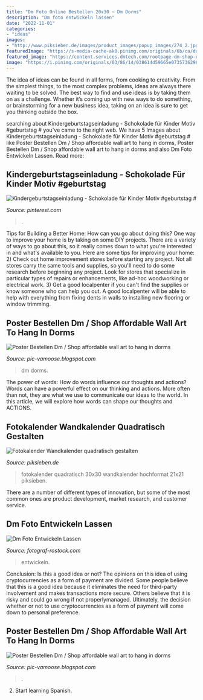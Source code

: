 ```yaml
---
title: "Dm Foto Online Bestellen 20x30 ~ Dm Dorms"
description: "Dm foto entwickeln lassen"
date: "2022-11-01"
categories:
- "ideas"
images:
- "http://www.piksieben.de/images/product_images/popup_images/274_2.jpg"
featuredImage: "https://s-media-cache-ak0.pinimg.com/originals/6b/ca/da/6bcada4186ea871dd669dd90b30d8174.jpg"
featured_image: "https://content.services.dmtech.com/rootpage-dm-shop-de-de/resource/blob/530036/9549bf122f071f5b5fa2e6d9de43279f/fotoservice-teaserbild-grusskarten-data.jpg"
image: "https://i.pinimg.com/originals/03/86/14/038614d59665e0735736296aa679f998.jpg"
---
```



The idea of ideas can be found in all forms, from cooking to creativity. From the simplest things, to the most complex problems, ideas are always there waiting to be solved. The best way to find and use ideas is by taking them on as a challenge. Whether it’s coming up with new ways to do something, or brainstorming for a new business idea, taking on an idea is sure to get you thinking outside the box.

	

		
searching about Kindergeburtstagseinladung - Schokolade für Kinder Motiv #geburtstag # you've came to the right web. We have 5 Images about Kindergeburtstagseinladung - Schokolade für Kinder Motiv #geburtstag # like Poster Bestellen Dm / Shop affordable wall art to hang in dorms, Poster Bestellen Dm / Shop affordable wall art to hang in dorms and also Dm Foto Entwickeln Lassen. Read more:
		
    
## Kindergeburtstagseinladung - Schokolade Für Kinder Motiv #geburtstag #

<img loading=lazy src="https://s-media-cache-ak0.pinimg.com/originals/6b/ca/da/6bcada4186ea871dd669dd90b30d8174.jpg" onerror="this.onerror=null;this.src='https://tse1.mm.bing.net/th?id=OIP.2geDaXLS_RbPg7Mzw11poAHaHa&amp;pid=15.1';" alt="Kindergeburtstagseinladung - Schokolade für Kinder Motiv #geburtstag #">

_Source: pinterest.com_

>. 

	

Tips for Building a Better Home: How can you go about doing this?
One way to improve your home is by taking on some DIY projects. There are a variety of ways to go about this, so it really comes down to what you're interested in and what's available to you. Here are some tips for improving your home: 
2) Check out home improvement stores before starting any project. Not all stores carry the same tools and supplies, so you'll need to do some research before beginning any project. Look for stores that specialize in particular types of repairs or enhancements, like ad-hoc woodworking or electrical work. 
3) Get a good localpenter if you can't find the supplies or know someone who can help you out. A good localpenter will be able to help with everything from fixing dents in walls to installing new flooring or window trimming.

    
## Poster Bestellen Dm / Shop Affordable Wall Art To Hang In Dorms

<img loading=lazy src="https://content.services.dmtech.com/rootpage-dm-shop-de-de/resource/blob/530036/9549bf122f071f5b5fa2e6d9de43279f/fotoservice-teaserbild-grusskarten-data.jpg" onerror="this.onerror=null;this.src='https://tse4.mm.bing.net/th?id=OIP.ykk9VTNEJFQZUhbrOT-hiQHaFN&amp;pid=15.1';" alt="Poster Bestellen Dm / Shop affordable wall art to hang in dorms">

_Source: pic-vamoose.blogspot.com_

>dm dorms. 

	

The power of words: How do words influence our thoughts and actions?
Words can have a powerful effect on our thinking and actions. More often than not, they are what we use to communicate our ideas to the world. In this article, we will explore how words can shape our thoughts and ACTIONS.

    
## Fotokalender Wandkalender Quadratisch Gestalten

<img loading=lazy src="http://www.piksieben.de/images/product_images/popup_images/274_2.jpg" onerror="this.onerror=null;this.src='https://tse3.mm.bing.net/th?id=OIP.WCnxmS3-XEvqT-xblaTdhwHaHa&amp;pid=15.1';" alt="Fotokalender Wandkalender quadratisch gestalten">

_Source: piksieben.de_

>fotokalender quadratisch 30x30 wandkalender hochformat 21x21 piksieben. 

	

There are a number of different types of innovation, but some of the most common ones are product development, market research, and customer service.

    
## Dm Foto Entwickeln Lassen

<img loading=lazy src="https://i.pinimg.com/originals/03/86/14/038614d59665e0735736296aa679f998.jpg" onerror="this.onerror=null;this.src='https://tse4.mm.bing.net/th?id=OIP.1u69y_wngSjInmlpShHm_AHaHa&amp;pid=15.1';" alt="Dm Foto Entwickeln Lassen">

_Source: fotograf-rostock.com_

>entwickeln. 

	

Conclusion: Is this a good idea or not?
The opinions on this idea of using cryptocurrencies as a form of payment are divided. Some people believe that this is a good idea because it eliminates the need for third-party involvement and makes transactions more secure. Others believe that it is risky and could go wrong if not properlymanaged. Ultimately, the decision whether or not to use cryptocurrencies as a form of payment will come down to personal preference.

    
## Poster Bestellen Dm / Shop Affordable Wall Art To Hang In Dorms

<img loading=lazy src="https://www.fotoparadies.de/media/wandbilder/produkte/posterdruck-xxl-wandbilder_bc_xs.1611735006.jpg" onerror="this.onerror=null;this.src='https://tse3.mm.bing.net/th?id=OIP.ckmrYBl8drcBpho-IYvFowHaFR&amp;pid=15.1';" alt="Poster Bestellen Dm / Shop affordable wall art to hang in dorms">

_Source: pic-vamoose.blogspot.com_

>. 

	

2) Start learning Spanish.

